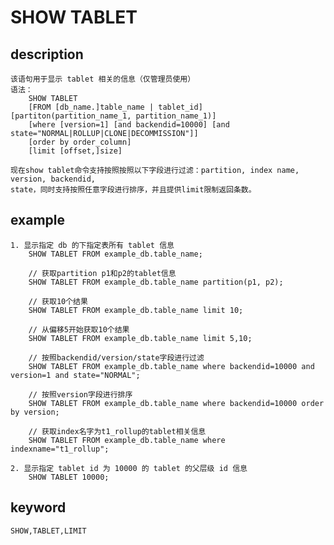 <!-- 
Licensed to the Apache Software Foundation (ASF) under one
or more contributor license agreements.  See the NOTICE file
distributed with this work for additional information
regarding copyright ownership.  The ASF licenses this file
to you under the Apache License, Version 2.0 (the
"License"); you may not use this file except in compliance
with the License.  You may obtain a copy of the License at

  http://www.apache.org/licenses/LICENSE-2.0

Unless required by applicable law or agreed to in writing,
software distributed under the License is distributed on an
"AS IS" BASIS, WITHOUT WARRANTIES OR CONDITIONS OF ANY
KIND, either express or implied.  See the License for the
specific language governing permissions and limitations
under the License.
-->

# SHOW TABLET
## description
    该语句用于显示 tablet 相关的信息（仅管理员使用）
    语法：
        SHOW TABLET
        [FROM [db_name.]table_name | tablet_id] [partiton(partition_name_1, partition_name_1)]
        [where [version=1] [and backendid=10000] [and state="NORMAL|ROLLUP|CLONE|DECOMMISSION"]]
        [order by order_column]
        [limit [offset,]size]

    现在show tablet命令支持按照按照以下字段进行过滤：partition, index name, version, backendid,
    state，同时支持按照任意字段进行排序，并且提供limit限制返回条数。

## example
    1. 显示指定 db 的下指定表所有 tablet 信息
        SHOW TABLET FROM example_db.table_name;

        // 获取partition p1和p2的tablet信息
        SHOW TABLET FROM example_db.table_name partition(p1, p2);

        // 获取10个结果
        SHOW TABLET FROM example_db.table_name limit 10;

        // 从偏移5开始获取10个结果
        SHOW TABLET FROM example_db.table_name limit 5,10;

        // 按照backendid/version/state字段进行过滤
        SHOW TABLET FROM example_db.table_name where backendid=10000 and version=1 and state="NORMAL";

        // 按照version字段进行排序
        SHOW TABLET FROM example_db.table_name where backendid=10000 order by version;

        // 获取index名字为t1_rollup的tablet相关信息
        SHOW TABLET FROM example_db.table_name where indexname="t1_rollup";
        
    2. 显示指定 tablet id 为 10000 的 tablet 的父层级 id 信息
        SHOW TABLET 10000;

## keyword
    SHOW,TABLET,LIMIT

